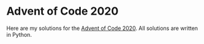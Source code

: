 # Advent of Code 2020
Here are my solutions for the [Advent of Code 2020](https://adventofcode.com/). All solutions are written in Python.